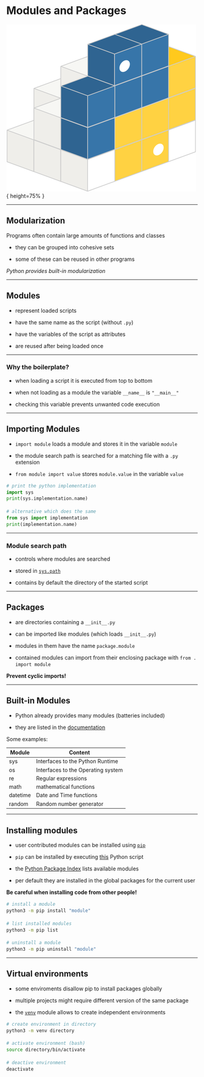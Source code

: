 # Modules and Packages

![Python Package Index](img/pypi.png "https://pypi.org"){ height=75% }

---

## Modularization

Programs often contain large amounts of functions and classes

 - they can be grouped into cohesive sets

 - some of these can be reused in other programs

*Python provides built-in modularization*

---

## Modules

 - represent loaded scripts

 - have the same name as the script (without `.py`)

 - have the variables of the script as attributes

 - are reused after being loaded once

---

### Why the boilerplate?

 - when loading a script it is executed from top to bottom

 - when not loading as a module the variable `__name__` is `"__main__"`

 - checking this variable prevents unwanted code execution

---

## Importing Modules

 - `import module` loads a module and stores it in the variable `module`

 - the module search path is searched for a matching file with a `.py` extension

 - `from module import value` stores `module.value` in the variable `value`

```py
# print the python implementation
import sys
print(sys.implementation.name)

# alternative which does the same
from sys import implementation
print(implementation.name)
```

---

### Module search path

 - controls where modules are searched

 - stored in [`sys.path`](https://docs.python.org/3/library/sys.html#sys.path)

 - contains by default the directory of the started script

---

## Packages

 - are directories containing a `__init__.py`

 - can be imported like modules (which loads `__init__.py`)

 - modules in them have the name `package.module`

 - contained modules can import from their enclosing package with `from . import module`

**Prevent cyclic imports!**

---

## Built-in Modules

 - Python already provides many modules (batteries included)

 - they are listed in the [documentation](https://docs.python.org/3/library)

Some examples:

| Module   | Content                            |
|----------|------------------------------------|
| sys      | Interfaces to the Python Runtime   |
| os       | Interfaces to the Operating system |
| re       | Regular expressions                |
| math     | mathematical functions             |
| datetime | Date and Time functions            |
| random   | Random number generator            |

---

## Installing modules

 - user contributed modules can be installed using [`pip`](https://packaging.python.org/en/latest/tutorials/installing-packages/#use-pip-for-installing)

 - `pip` can be installed by executing [this](https://bootstrap.pypa.io/get-pip.py) Python script

 - the [Python Package Index](https://pypi.org) lists available modules

 - per default they are installed in the global packages for the current user

**Be careful when installing code from other people!**

```sh
# install a module
python3 -m pip install "module"

# list installed modules
python3 -m pip list

# uninstall a module
python3 -m pip uninstall "module"
```

---

## Virtual environments

 - some enviroments disallow pip to install packages globally

 - multiple projects might require different version of the same package

 - the [`venv`](https://docs.python.org/3/library/venv.html) module allows to create independent environments

```sh
# create environment in directory
python3 -m venv directory

# activate environment (bash)
source directory/bin/activate

# deactive environment
deactivate
```